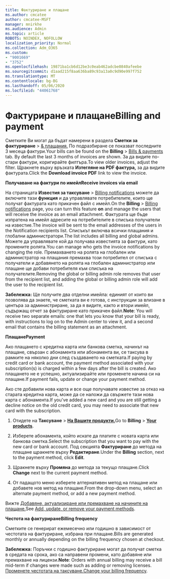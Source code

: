 ```yaml
---
title: Фактуриране и плащане
ms.author: cmcatee
author: cmcatee-MSFT
manager: mnirkhe
ms.audience: Admin
ms.topic: article
ROBOTS: NOINDEX, NOFOLLOW
localization_priority: Normal
ms.collection: Adm_O365
ms.custom:
- "9001669"
- "3752"
ms.openlocfilehash: 19871ba1cb6d12be3c0eab462adcbe0840afeebe
ms.sourcegitcommit: d1aad215f8aa636ba89c93a13a0c9d90e997f752
ms.translationtype: MT
ms.contentlocale: bg-BG
ms.lasthandoff: 05/06/2020
ms.locfileid: "44061768"
---
```

# <a name="billing-and-payment"></a><span data-ttu-id="b123d-102">Фактуриране и плащане</span><span class="sxs-lookup"><span data-stu-id="b123d-102">Billing and payment</span></span>

<span data-ttu-id="b123d-103">Сметките Ви могат да бъдат намерени в раздела **Сметки за фактуриране** > [& плащания.](https://go.microsoft.com/fwlink/p/?linkid=848039)  По подразбиране се показват последните 3 месеца фактури.</span><span class="sxs-lookup"><span data-stu-id="b123d-103">Your bills can be found on the **Billing** > [Bills & payments](https://go.microsoft.com/fwlink/p/?linkid=848039) tab.  By default the last 3 months of invoices are shown.</span></span>  <span data-ttu-id="b123d-104">За да видите по-стари фактури, коригирайте филтъра.</span><span class="sxs-lookup"><span data-stu-id="b123d-104">To view older invoices, adjust the filter.</span></span>  <span data-ttu-id="b123d-105">Щракнете върху връзката **Изтегляне на PDF фактура,** за да видите фактурата.</span><span class="sxs-lookup"><span data-stu-id="b123d-105">Click the **Download invoice PDF** link to view the invoice.</span></span>

<span data-ttu-id="b123d-106">**Получаване на фактури по имейл**</span><span class="sxs-lookup"><span data-stu-id="b123d-106">**Receive invoices via email**</span></span>

<span data-ttu-id="b123d-107">На страницата **Известия за таксуване** > [Billing notifications](https://go.microsoft.com/fwlink/p/?linkid=853212) можете да включите тази **функция** и да управлявате потребителите, които ще получат фактурата като прикачен файл с имейл.</span><span class="sxs-lookup"><span data-stu-id="b123d-107">On the **Billing** > [Billing notifications](https://go.microsoft.com/fwlink/p/?linkid=853212) page, you can turn this feature **on** and manage the users that will receive the invoice as an email attachment.</span></span> <span data-ttu-id="b123d-108">Фактурата ще бъде изпратена на имейл адресите на потребителите в списъка получатели на известие.</span><span class="sxs-lookup"><span data-stu-id="b123d-108">The invoice will be sent to the email addresses of the users in the Notification recipients list.</span></span> <span data-ttu-id="b123d-109">Списъкът включва всички плащания и глобални администратори.</span><span class="sxs-lookup"><span data-stu-id="b123d-109">The list includes all billing and global admins.</span></span>  <span data-ttu-id="b123d-110">Можете да управлявате кой да получава известията за фактури, като промените ролята.</span><span class="sxs-lookup"><span data-stu-id="b123d-110">You can manage who gets the invoice notifications by changing the role.</span></span>  <span data-ttu-id="b123d-111">Премахването на ролята на глобален или администратор на плащания премахва този потребител от списъка с получатели и добавянето на ролята на глобален администратор или плащане ще добави потребителя към списъка на получателите.</span><span class="sxs-lookup"><span data-stu-id="b123d-111">Removing the global or billing admin role removes that user from the recipient list, and adding the global or billing admin role will add the user to the recipient list.</span></span>

<span data-ttu-id="b123d-112">**Забележка:** Ще получите два отделни имейла: единият от които ви позволява да знаете, че сметката ви е готова, с инструкции за влизане в центъра за администриране, за да я видите, както и втори имейл, съдържащ отчет за фактуриране като прикачен файл.</span><span class="sxs-lookup"><span data-stu-id="b123d-112">**Note**: You will receive two separate emails: one that lets you know that your bill is ready, with instructions to log on to the Admin center to view it, and a second email that contains the billing statement as an attachment.</span></span>

<span data-ttu-id="b123d-113">**Плащане**</span><span class="sxs-lookup"><span data-stu-id="b123d-113">**Payment**</span></span>

<span data-ttu-id="b123d-114">Ако плащането с кредитна карта или банкова сметка, начинът на плащане, свързан с абонамента или абонамента ви, се таксува в рамките на няколко дни след създаването на сметката.</span><span class="sxs-lookup"><span data-stu-id="b123d-114">If paying by credit card or bank account, the payment method associated with your subscription(s) is charged within a few days after the bill is created.</span></span>  <span data-ttu-id="b123d-115">Ако плащането не е успешно, актуализирайте или променете начина си на плащане.</span><span class="sxs-lookup"><span data-stu-id="b123d-115">If payment fails, update or change your payment method.</span></span> 

<span data-ttu-id="b123d-116">Ако сте добавили нова карта и все още получавате известие за отказ на старата кредитна карта, може да се наложи да свържете тази нова карта с абонамента.</span><span class="sxs-lookup"><span data-stu-id="b123d-116">If you've added a new card and you are still getting a decline notice on the old credit card, you may need to associate that new card with the subscription.</span></span>

1. <span data-ttu-id="b123d-117">Отидете на **Таксуване** > **[На Вашите продукти.](https://go.microsoft.com/fwlink/p/?linkid=842054)**</span><span class="sxs-lookup"><span data-stu-id="b123d-117">Go to **Billing** > **[Your products](https://go.microsoft.com/fwlink/p/?linkid=842054)**.</span></span>

2. <span data-ttu-id="b123d-118">Изберете абонамента, който искате да платите с новата карта или банкова сметка.</span><span class="sxs-lookup"><span data-stu-id="b123d-118">Select the subscription that you want to pay with the new card or bank account.</span></span> <span data-ttu-id="b123d-119">Под секцията **Фактуриране** до метода на плащане щракнете върху **Редактиране**.</span><span class="sxs-lookup"><span data-stu-id="b123d-119">Under the **Billing** section, next to the payment method, click **Edit**.</span></span>

3. <span data-ttu-id="b123d-120">Щракнете върху **Промяна** до метода за текущо плащане.</span><span class="sxs-lookup"><span data-stu-id="b123d-120">Click **Change** next to the current payment method.</span></span>

4. <span data-ttu-id="b123d-121">От падащото меню изберете алтернативен метод на плащане или добавете нов метод на плащане.</span><span class="sxs-lookup"><span data-stu-id="b123d-121">From the drop-down menu, select an alternate payment method, or add a new payment method.</span></span>

<span data-ttu-id="b123d-122">Вижте [Добавяне, актуализиране или премахване на начините на плащане.](https://go.microsoft.com/fwlink/?linkid=2118133)</span><span class="sxs-lookup"><span data-stu-id="b123d-122">See [Add, update, or remove your payment methods](https://go.microsoft.com/fwlink/?linkid=2118133).</span></span>

<span data-ttu-id="b123d-123">**Честота на фактуриране**</span><span class="sxs-lookup"><span data-stu-id="b123d-123">**Billing frequency**</span></span>

<span data-ttu-id="b123d-124">Сметките се генерират ежемесечно или годишно в зависимост от честотата на фактуриране, избрана при плащане.</span><span class="sxs-lookup"><span data-stu-id="b123d-124">Bills are generated monthly or annually depending on the billing frequency chosen at checkout.</span></span>  

<span data-ttu-id="b123d-125">**Забележка:** Поръчки с годишно фактуриране могат да получат сметка в средата на срока, ако са направени промени, като добавяне или премахване на лицензи.</span><span class="sxs-lookup"><span data-stu-id="b123d-125">**Note**: Orders with annual billing may receive a bill mid-term if changes were made such as adding or removing licenses.</span></span>  <span data-ttu-id="b123d-126">[Променете честотата на таксуване.](https://go.microsoft.com/fwlink/?linkid=2119148)</span><span class="sxs-lookup"><span data-stu-id="b123d-126">[Change your billing frequency](https://go.microsoft.com/fwlink/?linkid=2119148).</span></span>
